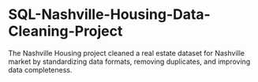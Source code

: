 # SQL-Nashville-Housing-Data-Cleaning-Project
The Nashville Housing project cleaned a real estate dataset for Nashville market by standardizing data formats, removing duplicates, and improving data completeness.
